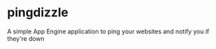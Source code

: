 pingdizzle
==========

A simple App Engine application to ping your websites and notify you if they're down

